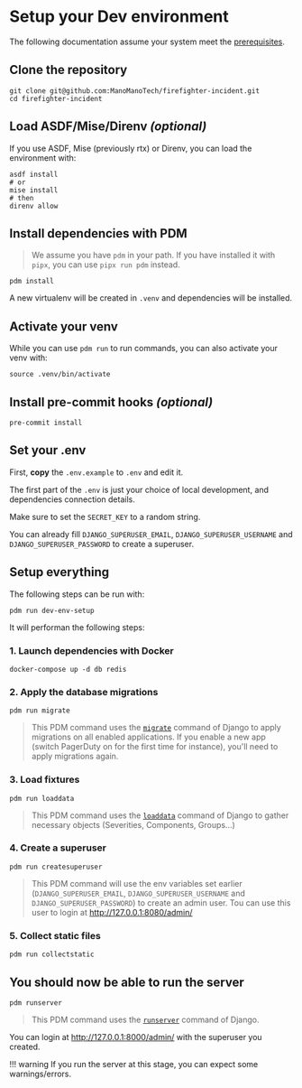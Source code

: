 
# Setup your Dev environment

The following documentation assume your system meet the [prerequisites](0000-prerequisites.md).

## Clone the repository

```shell
git clone git@github.com:ManoManoTech/firefighter-incident.git
cd firefighter-incident
```

## Load ASDF/Mise/Direnv _(optional)_

If you use ASDF, Mise (previously rtx) or Direnv, you can load the environment with:

```shell
asdf install
# or
mise install
# then
direnv allow
```

## Install dependencies with PDM

> We assume you have `pdm` in your path. If you have installed it with `pipx`, you can use `pipx run pdm` instead.

```shell
pdm install
```

A new virtualenv will be created in `.venv` and dependencies will be installed.

## Activate your venv

While you can use `pdm run` to run commands, you can also activate your venv with:

```shell
source .venv/bin/activate
```

## Install pre-commit hooks _(optional)_

```shell
pre-commit install
```

## Set your .env

First, **copy** the `.env.example` to `.env` and edit it.

The first part of the `.env` is just your choice of local development, and dependencies connection details.

Make sure to set the `SECRET_KEY` to a random string.

You can already fill `DJANGO_SUPERUSER_EMAIL`, `DJANGO_SUPERUSER_USERNAME` and `DJANGO_SUPERUSER_PASSWORD` to create a superuser.

## Setup everything

The following steps can be run with:
```shell
pdm run dev-env-setup
```

It will performan the following steps:

### 1. Launch dependencies with Docker


```shell
docker-compose up -d db redis
```

### 2. Apply the database migrations

```shell
pdm run migrate
```

> This PDM command uses the [`migrate`](https://docs.djangoproject.com/en/4.2/ref/django-admin/#migrate) command of Django to apply migrations on all enabled applications.
> If you enable a new app (switch PagerDuty on for the first time for instance), you'll need to apply migrations again.

### 3. Load fixtures

```shell
pdm run loaddata
```

> This PDM command uses the [`loaddata`](https://docs.djangoproject.com/en/4.2/ref/django-admin/#loaddata) command of Django to gather necessary objects (Severities, Components, Groups...)

### 4. Create a superuser

```shell
pdm run createsuperuser
```

> This PDM command will use the env variables set earlier (`DJANGO_SUPERUSER_EMAIL`, `DJANGO_SUPERUSER_USERNAME` and `DJANGO_SUPERUSER_PASSWORD`) to create an admin user.
> Tou can use this user to login at <http://127.0.0.1:8080/admin/>

### 5. Collect static files

```shell
pdm run collectstatic
```

## You should now be able to run the server

```shell
pdm runserver
```

> This PDM command uses the [`runserver`](https://docs.djangoproject.com/en/4.2/ref/django-admin/#runserver) command of Django.


You can login at http://127.0.0.1:8000/admin/ with the superuser you created.

!!! warning
    If you run the server at this stage, you can expect some warnings/errors.
